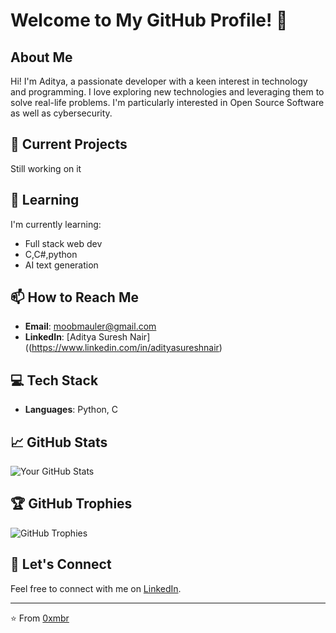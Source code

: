 # Welcome to My GitHub Profile! 👋

## About Me

Hi! I'm Aditya, a passionate developer with a keen interest in technology and programming. I love exploring new technologies and leveraging them to solve real-life problems. I'm particularly interested in Open Source Software as well as cybersecurity.

## 🔭 Current Projects

Still working on it

## 🌱 Learning

I'm currently learning:
- Full stack web dev
- C,C#,python
- AI text generation

## 📫 How to Reach Me

- **Email**: [moobmauler@gmail.com](mailto:moobmauler@gmail.com)
- **LinkedIn**: [Aditya Suresh Nair]((https://www.linkedin.com/in/adityasureshnair)

## 💻 Tech Stack

- **Languages**: Python, C


## 📈 GitHub Stats

![Your GitHub Stats](https://github-readme-stats.vercel.app/api?username=0xmbr&show_icons=true&theme=radical)

## 🏆 GitHub Trophies

![GitHub Trophies](https://github-profile-trophy.vercel.app/?username=0xmbr&theme=onedark)

## 🤝 Let's Connect

Feel free to connect with me on [LinkedIn](https://www.linkedin.com/in/adityasureshnair).

---

⭐️ From [0xmbr](https://github.com/0xmbr)

